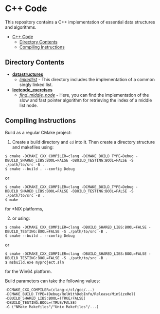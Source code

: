 # C++ Code

This repository contains a C++ implementation of essential data structures and algorithms.

- [C++ Code](#c-code)
  - [Directory Contents](#directory-contents)
  - [Compiling Instructions](#compiling-instructions)

## Directory Contents
- [**datastructures**](./src/datastructures/)
  - [*linkedlist*](./src/datastructures/linkedlist/) - This directory includes the
  implementation of a common singly linked list.
- [**leetcode_exercises**](./src/leetcode_exercises/)
  - [*find_middle_node*](./src/leetcode_exercises/find_middle_node/) - Here, you can
  find the implementation of the slow and fast pointer algorithm for retrieving
  the index of a middle list node.

## Compiling Instructions
Build as a regular CMake project:
1. Create a build directory and `cd` into it. Then create a directory structure
and makefiles using:
```
$ cmake -DCMAKE_CXX_COMPILER=clang -DCMAKE_BUILD_TYPE=Debug -DBUILD_SHARED_LIBS:BOOL=FALSE -DBUILD_TESTING:BOOL=FALSE -S ./path/to/src -B .
$ cmake --build . --config Debug
```
or
```
$ cmake -DCMAKE_CXX_COMPILER=clang -DCMAKE_BUILD_TYPE=Debug -DBUILD_SHARED_LIBS:BOOL=FALSE -DBUILD_TESTING:BOOL=FALSE -S ./path/to/src -B .
$ make
```

for \*NIX platforms,

2. or using:
```
$ cmake -DCMAKE_CXX_COMPILER=clang -DBUILD_SHARED_LIBS:BOOL=FALSE -DBUILD_TESTING:BOOL=FALSE -S ./path/to/src -B .
$ cmake --build . --config Debug
```
or
```
$ cmake -DCMAKE_CXX_COMPILER=clang -DBUILD_SHARED_LIBS:BOOL=FALSE -DBUILD_TESTING:BOOL=FALSE -S ./path/to/src -B .
$ msbuild.exe myproject.sln
```

for the Win64 platform.

Build parameters can take the following values:
```
-DCMAKE_CXX_COMPILER=(clang-c/cl/gcc/...)
-DCMAKE_BUILD_TYPE=(Debug/RelWithDebInfo/Release/MinSizeRel)
-DBUILD_SHARED_LIBS:BOOL=(TRUE/FALSE)
-DBUILD_TESTING:BOOL=(TRUE/FALSE)
-G ("NMake Makefiles"/"Unix Makefiles"/...)
```